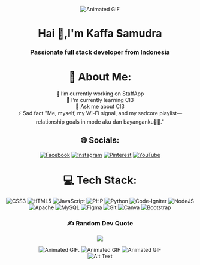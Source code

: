 <div align="center">
  
![Animated GIF](https://media.giphy.com/media/CcwLAV11cALh3OuEJ5/giphy.gif?cid=ecf05e47iag5shlswtur98sr3elforbwrufbb4t5gwa55ixu&ep=v1_gifs_related&rid=giphy.gif&ct=g)

<h1 align="center">Hai 👋,I'm Kaffa Samudra</h1>
<h3 align="center">Passionate full stack developer from Indonesia</h3>

# 💫 About Me:
🔭 I’m currently working on StaffApp<br>🌱 I’m currently learning CI3<br>💬 Ask me about CI3<br>⚡ Sad fact "Me, myself, my Wi-Fi signal, and my sadcore playlist—relationship goals in mode aku dan bayanganku🥀🌑."


## 🌐 Socials:
[![Facebook](https://img.shields.io/badge/Facebook-%231877F2.svg?logo=Facebook&logoColor=white)](https://facebook.com/kaffa_samudra) [![Instagram](https://img.shields.io/badge/Instagram-%23E4405F.svg?logo=Instagram&logoColor=white)](https://instagram.com/kaffa_quotes) [![Pinterest](https://img.shields.io/badge/Pinterest-%23E60023.svg?logo=Pinterest&logoColor=white)](https://pinterest.com/kaffa_samudra) [![YouTube](https://img.shields.io/badge/YouTube-%23FF0000.svg?logo=YouTube&logoColor=white)](https://youtube.com/@kffsmdr) 

# 💻 Tech Stack:
![CSS3](https://img.shields.io/badge/css3-%231572B6.svg?style=flat&logo=css3&logoColor=white) ![HTML5](https://img.shields.io/badge/html5-%23E34F26.svg?style=flat&logo=html5&logoColor=white) ![JavaScript](https://img.shields.io/badge/javascript-%23323330.svg?style=flat&logo=javascript&logoColor=%23F7DF1E) ![PHP](https://img.shields.io/badge/php-%23777BB4.svg?style=flat&logo=php&logoColor=white) ![Python](https://img.shields.io/badge/python-3670A0?style=flat&logo=python&logoColor=ffdd54) ![Code-Igniter](https://img.shields.io/badge/CodeIgniter-%23EF4223.svg?style=flat&logo=codeIgniter&logoColor=white) ![NodeJS](https://img.shields.io/badge/node.js-6DA55F?style=flat&logo=node.js&logoColor=white) ![Apache](https://img.shields.io/badge/apache-%23D42029.svg?style=flat&logo=apache&logoColor=white) ![MySQL](https://img.shields.io/badge/mysql-4479A1.svg?style=flat&logo=mysql&logoColor=white) ![Figma](https://img.shields.io/badge/figma-%23F24E1E.svg?style=flat&logo=figma&logoColor=white) ![Git](https://img.shields.io/badge/git-%23F05033.svg?style=flat&logo=git&logoColor=white) ![Canva](https://img.shields.io/badge/Canva-%2300C4CC.svg?style=flat&logo=Canva&logoColor=white) ![Bootstrap](https://img.shields.io/badge/bootstrap-%238511FA.svg?style=flat&logo=bootstrap&logoColor=white)

### ✍️ Random Dev Quote
![](https://quotes-github-readme.vercel.app/api?type=vertical&theme=tokyonight)

![Animated GIF](https://media.giphy.com/media/USV0ym3bVWQJJmNu3N/giphy.gif?cid=ecf05e475dmxuwf5c10uikgwzstnj8btzjvyftvtys7pls59&ep=v1_gifs_related&rid=giphy.gif&ct=g). ![Animated GIF](https://media.giphy.com/media/UWt0rhp21JgLwoeFQP/giphy.gif?cid=ecf05e472krfnpj2r0zh3cyi1rbn30koiydhiycui44fiq1i&ep=v1_gifs_related&rid=giphy.gif&ct=g) ![Animated GIF](https://media.giphy.com/media/3NyvreZAtNLrNKTrKa/giphy.gif?cid=ecf05e475dmxuwf5c10uikgwzstnj8btzjvyftvtys7pls59&ep=v1_gifs_related&rid=giphy.gif&ct=g)  
![Alt Text](https://www.google.com/url?sa=i&url=https%3A%2F%2Fwww.sibakua.com%2Fprogramer-buat-caption%2F&psig=AOvVaw0TDz86PWk7ZIXOe0O_FIs-&ust=1733008831119000&source=images&cd=vfe&opi=89978449&ved=0CBQQjRxqFwoTCJCA0ZfXgooDFQAAAAAdAAAAABAE)
